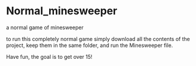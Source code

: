 # Normal_minesweeper
a normal game of minesweeper

to run this completely normal game simply download all the contents of the project, keep them in the same folder, and run the Minesweeper file. 

Have fun,
the goal is to get over 15!
